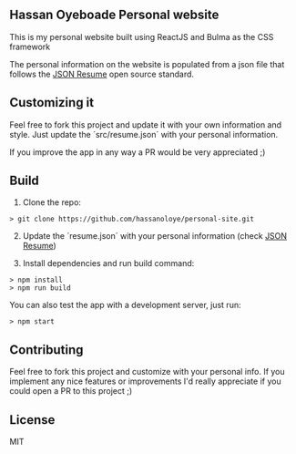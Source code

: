 ## Hassan Oyeboade Personal website

This is my personal website built using ReactJS and Bulma as the CSS framework

The personal information on the website is populated from a json file that follows the [JSON Resume](https://jsonresume.org/) open source standard.

## Customizing it
Feel free to fork this project and update it with your own information and style. Just update the ´src/resume.json´ with your personal information.

If you improve the app in any way a PR would be very appreciated ;)

## Build

1. Clone the repo:
```console
> git clone https://github.com/hassanoloye/personal-site.git
```

2. Update the ´resume.json´ with your personal information (check [JSON Resume](https://jsonresume.org/))

3. Install dependencies and run build command:
```console
> npm install
> npm run build
```

You can also test the app with a development server, just run:
```console
> npm start
```

## Contributing

Feel free to fork this project and customize with your personal info. If you implement any nice features or improvements I'd really appreciate if you could open a PR to this project ;)

## License
MIT
